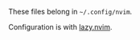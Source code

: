 These files belong in `~/.config/nvim`.

Configuration is with [lazy.nvim](https://github.com/folke/lazy.nvim).
